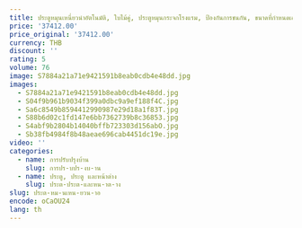 ```yaml
---
title: ประตูหมุนเหนี่ยวนําอัตโนมัติ, ใบไม้คู่, ประตูหมุนกระจกโรงแรม, ป้องกันการชนกัน, ขนาดที่กําหนดเอง
price: '37412.00'
price_original: '37412.00'
currency: THB
discount: ''
rating: 5
volume: 76
image: S7884a21a71e9421591b8eab0cdb4e48dd.jpg
images:
  - S7884a21a71e9421591b8eab0cdb4e48dd.jpg
  - S04f9b961b9034f399a0dbc9a9ef188f4C.jpg
  - Sa6c8549b8594412990987e29d18a1f83T.jpg
  - S88b6d02c1fd147e6bb7362739b8c36853.jpg
  - S4abf9b2804b14040bffb723303d156abO.jpg
  - Sb38fb4984f8b48aeae696cab4451dc19e.jpg
video: ''
categories:
  - name: การปรับปรุงบ้าน
    slug: การปร-บปร-งบ-าน
  - name: ประตู, ประตู และหน้าต่าง
    slug: ประต-ประต-และหน-าต-าง
slug: ประต-หม-นเหน-ยวน-าอ
encode: oCaOU24
lang: th
---
```

  